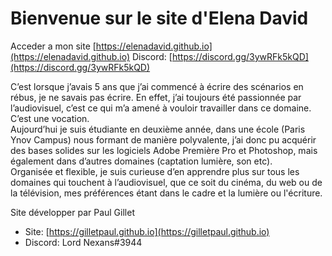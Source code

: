 # Bienvenue sur le site d'Elena David

Acceder a mon site [https://elenadavid.github.io](https://elenadavid.github.io)
Discord: [https://discord.gg/3ywRFk5kQD](https://discord.gg/3ywRFk5kQD)

C’est lorsque j’avais 5 ans que j’ai commencé à écrire des scénarios en rébus, je ne savais pas écrire. En effet, j’ai toujours été passionnée par l’audiovisuel, c’est ce qui m’a amené à vouloir travailler dans ce domaine. C’est une vocation.  
Aujourd’hui je suis étudiante en deuxième année, dans une école (Paris Ynov Campus) nous formant de manière polyvalente, j’ai donc pu acquérir des bases solides sur les logiciels Adobe Première Pro et Photoshop, mais également dans d’autres domaines (captation lumière, son etc).  
Organisée et flexible, je suis curieuse d’en apprendre plus sur tous les domaines qui touchent à l’audiovisuel, que ce soit du cinéma, du web ou de la télévision, mes préférences étant dans le cadre et la lumière ou l'écriture.

Site développer par Paul Gillet 
- Site: [https://gilletpaul.github.io](https://gilletpaul.github.io)
- Discord: Lord Nexans#3944
